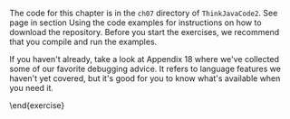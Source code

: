 The code for this chapter is in the `ch07` directory of `ThinkJavaCode2`. See page in section Using the code examples for instructions on how to download the repository. Before you start the exercises, we recommend that you compile and run the examples.

If you haven't already, take a look at Appendix 18 where we've collected some of our favorite debugging advice. It refers to language features we haven't yet covered, but it's good for you to know what's available when you need it.

\end{exercise}